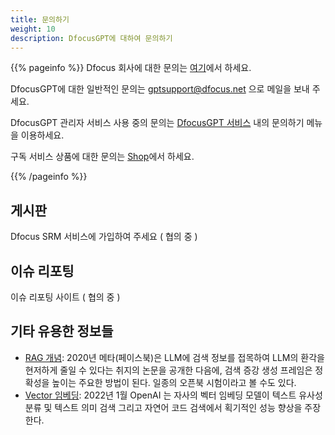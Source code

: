 ```yaml
---
title: 문의하기
weight: 10
description: DfocusGPT에 대하여 문의하기
---
```


{{% pageinfo %}}
Dfocus 회사에 대한 문의는 [여기](https://www.dfocus.net/contact_service)에서 하세요.

DfocusGPT에 대한 일반적인 문의는 gptsupport@dfocus.net 으로 메일을 보내 주세요.

DfocusGPT 관리자 서비스 사용 중의 문의는 [DfocusGPT 서비스](https://gpt.dfocus.net/) 내의 문의하기 메뉴을 이용하세요.

구독 서비스 상품에 대한 문의는 [Shop](https://dfocusgpt.dfocus.net/)에서 하세요.

{{% /pageinfo %}}

## 게시판 

Dfocus SRM 서비스에 가입하여 주세요 ( 협의 중 )

## 이슈 리포팅

이슈 리포팅 사이트 ( 협의 중 )

## 기타 유용한 정보들

* [RAG 개념](https://research.facebook.com/file/4283170945104179/Retrieval-Augmented-Generation-for-Knowledge-Intensive-NLP-Tasks.pdf): 2020년 메타(페이스북)은 LLM에 검색 정보를 접목하여 LLM의 환각을 현저하게 줄일 수 있다는 취지의 논문을 공개한 다음에, 검색 증강 생성 프레임은 정확성을 높이는 주요한 방법이 된다. 일종의 오픈북 시험이라고 볼 수도 있다. 
* [Vector 임베딩](https://openai.com/blog/introducing-text-and-code-embeddings): 2022년 1월 OpenAI 는 자사의 벡터 임베딩 모델이 텍스트 유사성 분류 및 텍스트 의미 검색 그리고 자연어 코드 검색에서 획기적인 성능 향상을 주장한다. 


